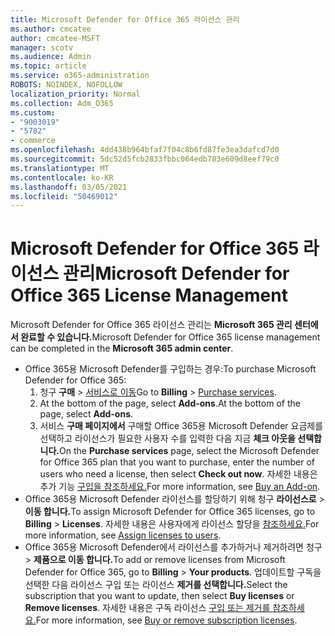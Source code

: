 ```yaml
---
title: Microsoft Defender for Office 365 라이선스 관리
ms.author: cmcatee
author: cmcatee-MSFT
manager: scotv
ms.audience: Admin
ms.topic: article
ms.service: o365-administration
ROBOTS: NOINDEX, NOFOLLOW
localization_priority: Normal
ms.collection: Adm_O365
ms.custom:
- "9003019"
- "5782"
- commerce
ms.openlocfilehash: 4dd438b964bfaf7f04c8b6fd87fe3ea3dafcd7d0
ms.sourcegitcommit: 5dc52d5fcb2833fbbc064edb783e609d8eef79c0
ms.translationtype: MT
ms.contentlocale: ko-KR
ms.lasthandoff: 03/05/2021
ms.locfileid: "50469012"
---
```

# <a name="microsoft-defender-for-office-365-license-management"></a><span data-ttu-id="600e6-102">Microsoft Defender for Office 365 라이선스 관리</span><span class="sxs-lookup"><span data-stu-id="600e6-102">Microsoft Defender for Office 365 License Management</span></span>

<span data-ttu-id="600e6-103">Microsoft Defender for Office 365 라이선스 관리는 **Microsoft 365 관리 센터에서 완료할 수 있습니다.**</span><span class="sxs-lookup"><span data-stu-id="600e6-103">Microsoft Defender for Office 365 license management can be completed in the  **Microsoft 365 admin center**.</span></span>

- <span data-ttu-id="600e6-104">Office 365용 Microsoft Defender를 구입하는 경우:</span><span class="sxs-lookup"><span data-stu-id="600e6-104">To purchase Microsoft Defender for Office 365:</span></span>
    1. <span data-ttu-id="600e6-105">청구 **구매**  >  [서비스로 이동](https://go.microsoft.com/fwlink/p/?linkid=868433)</span><span class="sxs-lookup"><span data-stu-id="600e6-105">Go to **Billing** > [Purchase services](https://go.microsoft.com/fwlink/p/?linkid=868433).</span></span>
    2. <span data-ttu-id="600e6-106">At the bottom of the page, select **Add-ons**.</span><span class="sxs-lookup"><span data-stu-id="600e6-106">At the bottom of the page, select **Add-ons**.</span></span>
    3. <span data-ttu-id="600e6-107">서비스 **구매 페이지에서** 구매할 Office 365용 Microsoft Defender 요금제를 선택하고 라이선스가 필요한 사용자 수를 입력한 다음 지금 **체크 아웃을 선택합니다.**</span><span class="sxs-lookup"><span data-stu-id="600e6-107">On the **Purchase services** page, select the Microsoft Defender for Office 365 plan that you want to purchase, enter the number of users who need a license, then select **Check out now**.</span></span> <span data-ttu-id="600e6-108">자세한 내용은 추가 기능 [구입을 참조하세요.](https://docs.microsoft.com/microsoft-365/commerce/buy-or-edit-an-add-on)</span><span class="sxs-lookup"><span data-stu-id="600e6-108">For more information, see [Buy an Add-on](https://docs.microsoft.com/microsoft-365/commerce/buy-or-edit-an-add-on).</span></span>
- <span data-ttu-id="600e6-109">Office 365용 Microsoft Defender 라이선스를 할당하기 위해 청구 **라이선스로**  >  **이동 합니다.**</span><span class="sxs-lookup"><span data-stu-id="600e6-109">To assign Microsoft Defender for Office 365 licenses, go to **Billing** > **Licenses**.</span></span> <span data-ttu-id="600e6-110">자세한 내용은 사용자에게 라이선스 할당을 [참조하세요.](https://docs.microsoft.com/microsoft-365/admin/manage/assign-licenses-to-users)</span><span class="sxs-lookup"><span data-stu-id="600e6-110">For more information, see [Assign licenses to users](https://docs.microsoft.com/microsoft-365/admin/manage/assign-licenses-to-users).</span></span>
- <span data-ttu-id="600e6-111">Office 365용 Microsoft Defender에서 라이선스를 추가하거나 제거하려면 청구  >  **제품으로 이동 합니다.**</span><span class="sxs-lookup"><span data-stu-id="600e6-111">To add or remove licenses from Microsoft Defender for Office 365, go to **Billing** > **Your products**.</span></span> <span data-ttu-id="600e6-112">업데이트할 구독을 선택한 다음 라이선스  구입 또는 라이선스 **제거를 선택합니다.**</span><span class="sxs-lookup"><span data-stu-id="600e6-112">Select the subscription that you want to update, then select **Buy licenses** or **Remove licenses**.</span></span> <span data-ttu-id="600e6-113">자세한 내용은 구독 라이선스 [구입 또는 제거를 참조하세요.](https://docs.microsoft.com/microsoft-365/commerce/licenses/buy-licenses)</span><span class="sxs-lookup"><span data-stu-id="600e6-113">For more information, see [Buy or remove subscription licenses](https://docs.microsoft.com/microsoft-365/commerce/licenses/buy-licenses).</span></span>